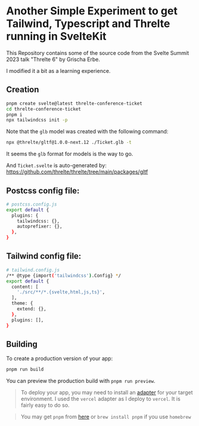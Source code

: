 # Another Simple Experiment to get Tailwind, Typescript and Threlte running in SvelteKit

This Repository contains some of the source code from the Svelte Summit 2023 talk "Threlte 6" by Grischa Erbe.

I modified it a bit as a learning experience. 

## Creation
```bash
pnpm create svelte@latest threlte-conference-ticket
cd threlte-conference-ticket
pnpm i
npx tailwindcss init -p
```
Note that the `glb` model was created with the following command:

```bash
npx @threlte/gltf@1.0.0-next.12 ./Ticket.glb -t
```

It seems the `glb` format for models is the way to go.

And `Ticket.svelte` is auto-generated by: https://github.com/threlte/threlte/tree/main/packages/gltf

## Postcss config file:

```bash
# postcss.config.js
export default {
  plugins: {
    tailwindcss: {},
    autoprefixer: {},
  },
}

```

## Tailwind config file:

```bash
# tailwind.config.js
/** @type {import('tailwindcss').Config} */
export default {
  content: [
    './src/**/*.{svelte,html,js,ts}',
  ],
  theme: {
    extend: {},
  },
  plugins: [],
}

```

## Building

To create a production version of your app:

```bash
pnpm run build
```

You can preview the production build with `pnpm run preview`.

> To deploy your app, you may need to install an [adapter](https://kit.svelte.dev/docs/adapters) for your target environment. I used the `vercel` adapter as I deploy to `vercel`. It is fairly easy to do so.

> You may get `pnpm` from [here](https://pnpm.io) or `brew install pnpm` if you use `homebrew`